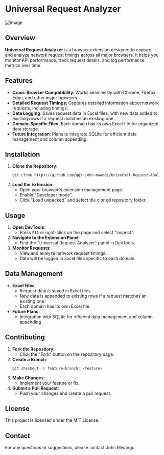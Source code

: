 
# Universal Request Analyzer
![image](https://github.com/user-attachments/assets/b0ee7434-4cfb-4f3d-a2e8-7411db2c19a1)

## Overview
**Universal Request Analyzer** is a browser extension designed to capture and analyze network request timings across all major browsers. It helps you monitor API performance, track request details, and log performance metrics over time.

## Features
- **Cross-Browser Compatibility**: Works seamlessly with Chrome, Firefox, Edge, and other major browsers.
- **Detailed Request Timings**: Captures detailed information about network requests, including timings.
- **Data Logging**: Saves request data in Excel files, with new data added to existing rows if a request matches an existing one.
- **Domain-Specific Files**: Each domain has its own Excel file for organized data storage.
- **Future Integration**: Plans to integrate SQLite for efficient data management and column appending.

## Installation
1. **Clone the Repository**:
   ```bash
   git clone https://github.com/ggt-john-mwangi/Universal-Request-Analyzer.git
   ```
2. **Load the Extension**:
   - Open your browser's extension management page.
   - Enable "Developer mode".
   - Click "Load unpacked" and select the cloned repository folder.

## Usage
1. **Open DevTools**:
   - Press `F12` or right-click on the page and select "Inspect".
2. **Navigate to the Extension Panel**:
   - Find the "Universal Request Analyzer" panel in DevTools.
3. **Monitor Requests**:
   - View and analyze network request timings.
   - Data will be logged in Excel files specific to each domain.

## Data Management
- **Excel Files**:
  - Request data is saved in Excel files.
  - New data is appended to existing rows if a request matches an existing one.
  - Each domain has its own Excel file.
- **Future Plans**:
  - Integration with SQLite for efficient data management and column appending.

## Contributing
1. **Fork the Repository**:
   - Click the "Fork" button on the repository page.
2. **Create a Branch**:
   ```bash
   git checkout -b feature-branch: <feature>
   ```
3. **Make Changes**:
   - Implement your feature or fix.
4. **Submit a Pull Request**:
   - Push your changes and create a pull request.

## License
This project is licensed under the MIT License.

## Contact
For any questions or suggestions, please contact John Mwangi.

